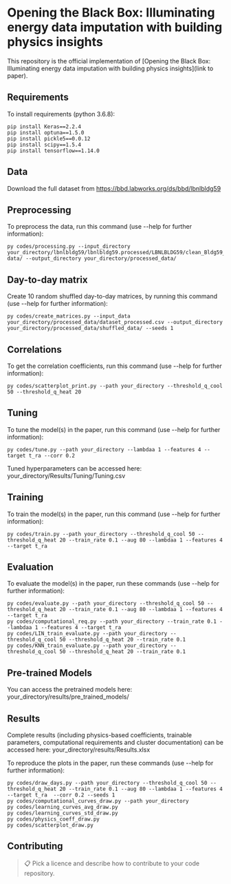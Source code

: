 # Opening the Black Box: Illuminating energy data imputation with building physics insights

This repository is the official implementation of [Opening the Black Box: Illuminating energy data imputation with building physics insights](link to paper). 

## Requirements

To install requirements (python 3.6.8):

```setup
pip install Keras==2.2.4
pip install optuna==1.5.0
pip install pickle5==0.0.12
pip install scipy==1.5.4
pip install tensorflow==1.14.0
```

## Data

Download the full dataset from <https://bbd.labworks.org/ds/bbd/lbnlbldg59>

## Preprocessing

To preprocess the data, run this command (use --help for further information):

```preprocessing
py codes/processing.py --input_directory your_directory/lbnlbldg59/lbnlbldg59.processed/LBNLBLDG59/clean_Bldg59_2018to2020/clean data/ --output_directory your_directory/processed_data/
```

## Day-to-day matrix

Create 10 random shuffled day-to-day matrices, by running this command (use --help for further information):

```matrix creation
py codes/create_matrices.py --input_data your_directory/processed_data/dataset_processed.csv --output_directory your_directory/processed_data/shuffled_data/ --seeds 1
```

## Correlations

To get the correlation coefficients, run this command (use --help for further information):

```Correlation coefficients
py codes/scatterplot_print.py --path your_directory --threshold_q_cool 50 --threshold_q_heat 20
```

## Tuning

To tune the model(s) in the paper, run this command (use --help for further information):

```tune
py codes/tune.py --path your_directory --lambdaa 1 --features 4 --target t_ra --corr 0.2
```

Tuned hyperparameters can be accessed here: your_directory/Results/Tuning/Tuning.csv

## Training

To train the model(s) in the paper, run this command (use --help for further information):

```train
py codes/train.py --path your_directory --threshold_q_cool 50 --threshold_q_heat 20 --train_rate 0.1 --aug 80 --lambdaa 1 --features 4 --target t_ra
```

## Evaluation

To evaluate the model(s) in the paper, run these commands (use --help for further information):

```eval
py codes/evaluate.py --path your_directory --threshold_q_cool 50 --threshold_q_heat 20 --train_rate 0.1 --aug 80 --lambdaa 1 --features 4 --target t_ra
py codes/computational_req.py --path your_directory --train_rate 0.1 --lambdaa 1 --features 4 --target t_ra
py codes/LIN_train_evaluate.py --path your_directory --threshold_q_cool 50 --threshold_q_heat 20 --train_rate 0.1
py codes/KNN_train_evaluate.py --path your_directory --threshold_q_cool 50 --threshold_q_heat 20 --train_rate 0.1
```

## Pre-trained Models

You can access the pretrained models here: your_directory/results/pre_trained_models/

## Results

Complete results (including physics-based coefficients, trainable parameters, computational requirements and cluster documentation) can be accessed here: your_directory/results/Results.xlsx

To reproduce the plots in the paper, run these commands (use --help for further information):

```plots
py codes/draw_days.py --path your_directory --threshold_q_cool 50 --threshold_q_heat 20 --train_rate 0.1 --aug 80 --lambdaa 1 --features 4 --target t_ra  --corr 0.2 --seeds 1
py codes/computational_curves_draw.py --path your_directory
py codes/learning_curves_avg_draw.py
py codes/learning_curves_std_draw.py
py codes/physics_coeff_draw.py
py codes/scatterplot_draw.py
```

## Contributing

>📋  Pick a licence and describe how to contribute to your code repository. 
